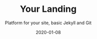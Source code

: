 ---
layout: project
title: Your Landing
subtitle: Platform for your site, basic Jekyll and Git
type: Web Layout
date: 2020-01-08
large_button:
  name: Read more
  url: https://medium.com/tophackr/5187e351f905
repo: https://github.com/your-landing
---